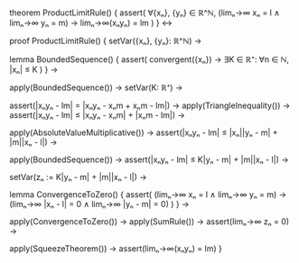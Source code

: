 theorem ProductLimitRule() {
  assert(
    ∀{xₙ}, {yₙ} ∈ ℝ^ℕ,
    (limₙ→∞ xₙ = l ∧ limₙ→∞ yₙ = m) →
    limₙ→∞(xₙyₙ) = lm
  )
} ↔

proof ProductLimitRule() {
  setVar({xₙ}, {yₙ}: ℝ^ℕ) →
  
  lemma BoundedSequence() {
    assert(
      convergent({xₙ}) → ∃K ∈ ℝ⁺: ∀n ∈ ℕ, |xₙ| ≤ K
    )
  } →
  
  apply(BoundedSequence()) →
  setVar(K: ℝ⁺) →
  
  assert(|xₙyₙ - lm| = |xₙyₙ - xₙm + xₙm - lm|) →
  apply(TriangleInequality()) →
  assert(|xₙyₙ - lm| ≤ |xₙyₙ - xₙm| + |xₙm - lm|) →
  
  apply(AbsoluteValueMultiplicative()) →
  assert(|xₙyₙ - lm| ≤ |xₙ||yₙ - m| + |m||xₙ - l|) →
  
  apply(BoundedSequence()) →
  assert(|xₙyₙ - lm| ≤ K|yₙ - m| + |m||xₙ - l|) →
  
  setVar(zₙ := K|yₙ - m| + |m||xₙ - l|) →
  
  lemma ConvergenceToZero() {
    assert(
      (limₙ→∞ xₙ = l ∧ limₙ→∞ yₙ = m) →
      (limₙ→∞ |xₙ - l| = 0 ∧ limₙ→∞ |yₙ - m| = 0)
    )
  } →
  
  apply(ConvergenceToZero()) →
  apply(SumRule()) →
  assert(limₙ→∞ zₙ = 0) →
  
  apply(SqueezeTheorem()) →
  assert(limₙ→∞(xₙyₙ) = lm)
}